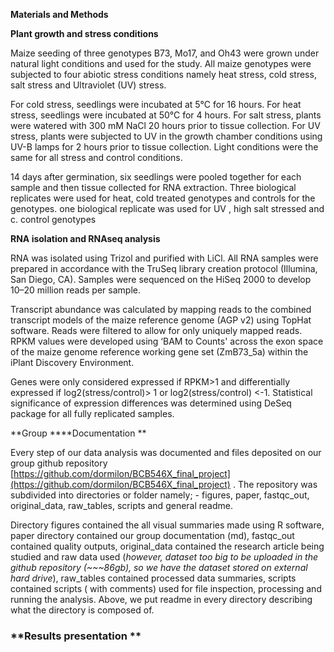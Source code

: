 **Materials and Methods**

**Plant growth and stress conditions**

Maize seeding of three genotypes B73, Mo17, and Oh43 were grown under natural light conditions and used for the study. All maize genotypes were subjected to four abiotic stress conditions namely heat stress, cold stress, salt stress and Ultraviolet  (UV) stress. 

For cold stress, seedlings were incubated at 5°C for 16 hours. For heat stress, seedlings were incubated at 50°C for 4 hours. For salt stress, plants were watered with 300 mM NaCl 20 hours prior to tissue collection. For UV stress, plants were subjected to UV  in the growth chamber conditions using UV-B lamps for 2 hours prior to tissue collection. Light conditions were the same for all stress and control conditions. 

14 days after germination, six seedlings were pooled together for each sample and then tissue collected for RNA extraction. Three biological replicates were used for heat, cold treated genotypes and controls for the genotypes.  one biological replicate was used for UV , high salt stressed and c. control genotypes

**RNA isolation and RNAseq analysis**

RNA was isolated using Trizol and purified with LiCl. All RNA samples were prepared in accordance with the TruSeq library creation protocol (Illumina, San Diego, CA). Samples were sequenced on the HiSeq 2000 to develop 10–20 million reads per sample. 

Transcript abundance was calculated by mapping reads to the combined transcript models of the maize reference genome (AGP v2) using TopHat software. Reads were filtered to allow for only uniquely mapped reads. RPKM values were developed using ‘BAM to Counts' across the exon space of the maize genome reference working gene set (ZmB73_5a) within the iPlant Discovery Environment.

Genes were only considered expressed if RPKM>1 and differentially expressed if log2(stress/control)> 1 or log2(stress/control) <-1. Statistical significance of expression differences was determined using DeSeq package for all fully replicated samples.  

**Group ****Documentation **

Every step of our data analysis was documented and files deposited on our group github repository [https://github.com/dormilon/BCB546X_final_project](https://github.com/dormilon/BCB546X_final_project) .  The repository was subdivided into directories or folder namely; - figures, paper,  fastqc_out, original_data, raw_tables, scripts and general readme. 

Directory figures contained the all visual summaries made using R software, paper directory contained our group documentation (md), fastqc_out contained quality outputs, original_data contained the research article being studied and raw data used (*however, dataset too big to be uploaded in the github repository (~~~86gb), so we have the dataset stored on external hard drive*), raw_tables contained processed data summaries, scripts contained scripts ( with comments)  used for file inspection, processing and running the analysis. Above, we put readme in every directory describing what the directory is composed of. 

### **Results presentation **

